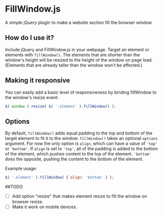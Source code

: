 # FillWindow.js

A simple jQuery plugin to make a website section fill the browser window.

## How do I use it?

Include jQuery and FillWindow.js in your webpage. Target an element or elements with ``fillWindow()``. The elements that are shorter than the window's height will be resized to the height of the window on page load. (Elements that are already taller than the window won't be affected.)

## Making it responsive

You can easily add a basic level of responsiveness by binding fillWindow to the window's resize event:

```javascript
$( window ).resize( $( '.element' ).fillWindow() );
```

## Options

By default, ``fillWindow()`` adds equal padding to the top and bottom of the target element to fit it to the window. ``fillWindow()`` takes an optional ``options`` argument. For now the only option is ``align``, which can have a value of ``'top'`` or ``'bottom'``. If ``align`` is set to ``'top'``, all of the padding is added to the bottom of the element, which pushes content to the top of the element. ``'bottom'`` does the opposite, pushing the content to the bottom of the element.

Example usage:

```javascript
$( '.element' ).fillWindow( { align: 'bottom' } );
```

##TODO
- [ ] Add option "resize" that makes element resize to fill the window on browser resize.
- [ ] Make it work on mobile devices.